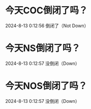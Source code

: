 # 今天COC倒闭了吗？

2024-8-13 0:12:56 倒闭了（Not Down）

# 今天NS倒闭了吗？

2024-8-13 0:12:57 没倒闭（Down）

# 今天NOS倒闭了吗？

2024-8-13 0:12:57 没倒闭（Down）

